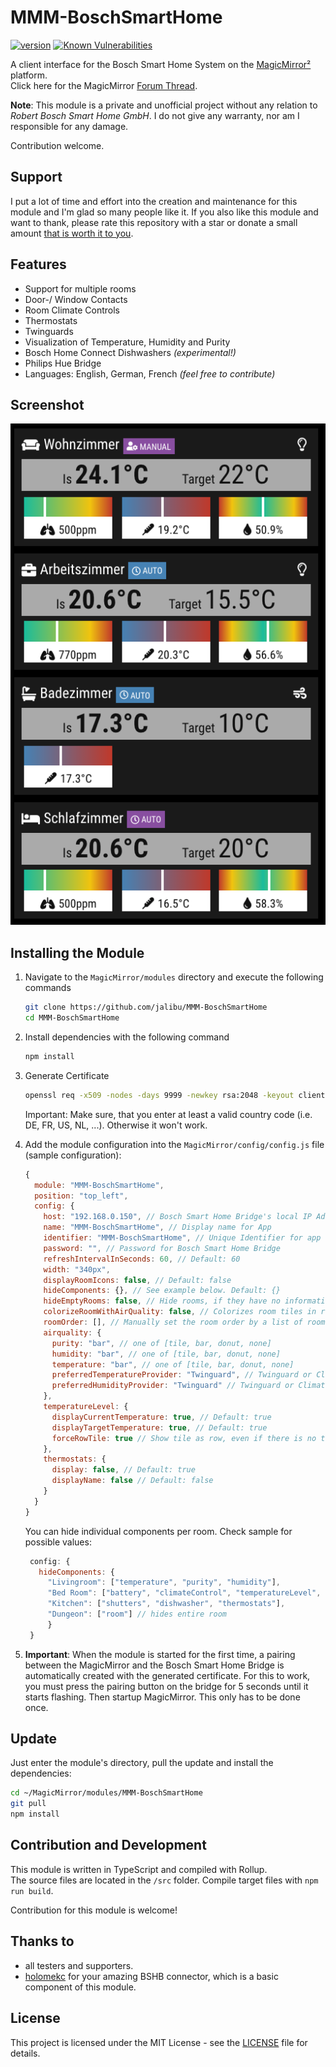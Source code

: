 # MMM-BoschSmartHome

[![version](https://img.shields.io/github/package-json/v/jalibu/MMM-BoschSmartHome)](https://github.com/jalibu/MMM-BoschSmartHome/releases) [![Known Vulnerabilities](https://snyk.io/test/github/jalibu/MMM-BoschSmartHome/badge.svg?targetFile=package.json)](https://snyk.io/test/github/jalibu/MMM-BoschSmartHome?targetFile=package.json)

A client interface for the Bosch Smart Home System on the [MagicMirror²](https://magicmirror.builders/) platform.  
Click here for the MagicMirror [Forum Thread](https://forum.magicmirror.builders/topic/14347/mmm-bsh-bosch-smart-home/).

**Note**: This module is a private and unofficial project without any relation to _Robert Bosch Smart Home GmbH_. I do not give any warranty, nor am I responsible for any damage.

Contribution welcome.

## Support

I put a lot of time and effort into the creation and maintenance for this module and I'm glad so many people like it.
If you also like this module and want to thank, please rate this repository with a star or donate a small amount [that is worth it to you](https://paypal.me/jalibu).

## Features

- Support for multiple rooms
- Door-/ Window Contacts
- Room Climate Controls
- Thermostats
- Twinguards
- Visualization of Temperature, Humidity and Purity
- Bosch Home Connect Dishwashers _(experimental!)_
- Philips Hue Bridge
- Languages: English, German, French _(feel free to contribute)_

## Screenshot

![screenshot](screenshot.png)

## Installing the Module

1. Navigate to the `MagicMirror/modules` directory and execute the following commands

   ```sh
   git clone https://github.com/jalibu/MMM-BoschSmartHome
   cd MMM-BoschSmartHome
   ```

2. Install dependencies with the following command

   ```sh
   npm install
   ```

3. Generate Certificate

   ```sh
   openssl req -x509 -nodes -days 9999 -newkey rsa:2048 -keyout client-key.pem -out client-cert.pem
   ```

   Important: Make sure, that you enter at least a valid country code (i.e. DE, FR, US, NL, ...). Otherwise it won't work.

4. Add the module configuration into the `MagicMirror/config/config.js` file (sample configuration):

   ```javascript
   {
     module: "MMM-BoschSmartHome",
     position: "top_left",
     config: {
       host: "192.168.0.150", // Bosch Smart Home Bridge's local IP Address
       name: "MMM-BoschSmartHome", // Display name for App
       identifier: "MMM-BoschSmartHome", // Unique Identifier for app
       password: "", // Password for Bosch Smart Home Bridge
       refreshIntervalInSeconds: 60, // Default: 60
       width: "340px",
       displayRoomIcons: false, // Default: false
       hideComponents: {}, // See example below. Default: {}
       hideEmptyRooms: false, // Hide rooms, if they have no information to display. Default: false
       colorizeRoomWithAirQuality: false, // Colorizes room tiles in red/orange/green depending on combined air quality. Only works with Twinguard
       roomOrder: [], // Manually set the room order by a list of room names, e.g. ["Livingroom", "Bedroom", "Kitchen"]
       airquality: {
         purity: "bar", // one of [tile, bar, donut, none]
         humidity: "bar", // one of [tile, bar, donut, none]
         temperature: "bar", // one of [tile, bar, donut, none]
         preferredTemperatureProvider: "Twinguard", // Twinguard or ClimateControl
         preferredHumidityProvider: "Twinguard" // Twinguard or ClimateControl
       },
       temperatureLevel: {
         displayCurrentTemperature: true, // Default: true
         displayTargetTemperature: true, // Default: true
         forceRowTile: true // Show tile as row, even if there is no target temperature. Default: true
       },
       thermostats: {
         display: false, // Default: true
         displayName: false // Default: false
       }
     }
   }
   ```

   You can hide individual components per room. Check sample for possible values:

   ```javascript
    config: {
      hideComponents: {
        "Livingroom": ["temperature", "purity", "humidity"],
        "Bed Room": ["battery", "climateControl", "temperatureLevel", "hue"],
        "Kitchen": ["shutters", "dishwasher", "thermostats"],
        "Dungeon": ["room"] // hides entire room
        }
    }
   ```

5. **Important**: When the module is started for the first time, a pairing between the MagicMirror and the Bosch Smart Home Bridge is automatically created with the generated certificate. For this to work, you must press the pairing button on the bridge for 5 seconds until it starts flashing. Then startup MagicMirror. This only has to be done once.

## Update

Just enter the module's directory, pull the update and install the dependencies:

```bash
cd ~/MagicMirror/modules/MMM-BoschSmartHome
git pull
npm install
```

## Contribution and Development

This module is written in TypeScript and compiled with Rollup.  
The source files are located in the `/src` folder.
Compile target files with `npm run build`.

Contribution for this module is welcome!

## Thanks to

- all testers and supporters.
- [holomekc](https://github.com/holomekc/bosch-smart-home-bridge) for your amazing BSHB connector, which is a basic component of this module.

## License

This project is licensed under the MIT License - see the [LICENSE](LICENSE.md) file for details.
